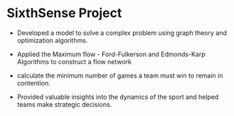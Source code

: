  # SixthSense Project

- Developed a model to solve a complex problem using graph theory and optimization algorithms.

- Applied the Maximum flow - Ford-Fulkerson and Edmonds-Karp Algorithms to construct a flow network

- calculate the minimum number of games a team must win to remain in contention.

- Provided valuable insights into the dynamics of the sport and helped teams make strategic decisions.
